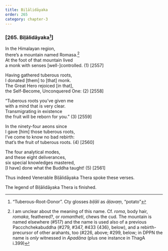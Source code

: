 ```yaml
---
title: Biḷālidāyaka
order: 265
category: chapter-3
---
```


### \[265. Biḷālidāyaka[^1]\]

In the Himalayan region,  
there’s a mountain named Romasa.[^2]  
At the foot of that mountain lived  
a monk with senses \[well-\]controlled. (1) \[2557\]

Having gathered tuberous roots,  
I donated \[them\] to \[that\] monk.  
The Great Hero rejoiced \[in that\],  
the Self-Become, Unconquered One: (2) \[2558\]

“Tuberous roots you’ve given me  
with a mind that is very clear.  
Transmigrating in existence  
the fruit will be reborn for you.” (3) \[2559\]

In the ninety-four aeons since  
I gave \[him\] those tuberous roots,  
I’ve come to know no bad rebirth:  
that’s the fruit of tuberous roots. (4) \[2560\]

The four analytical modes,  
and these eight deliverances,  
six special knowledges mastered,  
\[I have\] done what the Buddha taught! (5) \[2561\]

Thus indeed Venerable Biḷālidāyaka Thera spoke these verses.

The legend of Biḷālidāyaka Thera is finished.

[^1]: “Tuberous-Root-Donor”. Cty glosses *biḷāli* as *āḷavaṃ*, “potato”

[^2]: I am unclear about the meaning of this name. Cf. *roma*, body hair, *romaka*, feathered?, or *romantheti*, chews the cud. The mountain is named elsewhere (\#517) and the name is used also of a previous Pa<span class="diacritics" data-state="on">cc</span><span class="no-diacritics" data-state="off">chch</span>ekabuddha (\#279, \#347, \#433 {436}, below), and a rebirth-precursor of other arahants, too (\#226, above; \#299, below; in DPPN the name is *only* witnessed in *Apadāna* (plus one instance in ThagA i.399)
